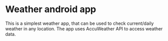 # Weather android app
This is a simplest weather app, that can be used to check current/daily weather in any location. The app uses AccuWeather API to access weather data.
